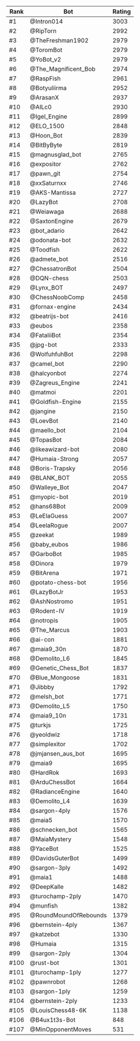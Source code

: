 Rank|Bot|Rating
---|---|---
#1|@Intron014|3003
#2|@RipTorn|2992
#3|@TheFreshman1902|2979
#4|@ToromBot|2979
#5|@YoBot_v2|2979
#6|@The_Magnificent_Bob|2974
#7|@RaspFish|2961
#8|@Botyuliirma|2952
#9|@ArasanX|2937
#10|@AILc0|2930
#11|@Igel_Engine|2899
#12|@ELO_1500|2848
#13|@Hoon_Bot|2839
#14|@BitByByte|2819
#15|@magnusglad_bot|2765
#16|@expositor|2762
#17|@pawn_git|2754
#18|@xxSaturnxx|2746
#19|@AKS-Mantissa|2727
#20|@LazyBot|2708
#21|@Weiawaga|2688
#22|@SaxtonEngine|2679
#23|@bot_adario|2642
#24|@odonata-bot|2632
#25|@Toodfish|2622
#26|@admete_bot|2516
#27|@ChessatronBot|2504
#28|@DQN-chess|2503
#29|@Lynx_BOT|2497
#30|@ChessNoobComp|2458
#31|@fornax-engine|2434
#32|@beatrijs-bot|2416
#33|@eubos|2358
#34|@FataliiBot|2354
#35|@jpg-bot|2333
#36|@WolfuhfuhBot|2298
#37|@camel_bot|2290
#38|@halcyonbot|2274
#39|@Zagreus_Engine|2241
#40|@matmoi|2201
#41|@Goldfish-Engine|2155
#42|@jangine|2150
#43|@LoevBot|2140
#44|@maello_bot|2104
#45|@TopasBot|2084
#46|@likeawizard-bot|2080
#47|@Humaia-Strong|2057
#48|@Boris-Trapsky|2056
#49|@BLANK_BOT|2055
#50|@Walleye_Bot|2047
#51|@myopic-bot|2019
#52|@hans68Bot|2009
#53|@LeElaGuess|2007
#54|@LeelaRogue|2007
#55|@zeekat|1989
#56|@baby_eubos|1986
#57|@GarboBot|1985
#58|@Dinora|1979
#59|@BitArena|1971
#60|@potato-chess-bot|1956
#61|@LazyBotJr|1953
#62|@AshNostromo|1951
#63|@Rodent-IV|1919
#64|@notropis|1905
#65|@The_Marcus|1903
#66|@ai-con|1881
#67|@maia9_30n|1870
#68|@Demolito_L6|1845
#69|@Genetic_Chess_Bot|1837
#70|@Blue_Mongoose|1831
#71|@Jibbby|1792
#72|@melsh_bot|1771
#73|@Demolito_L5|1750
#74|@maia9_10n|1731
#75|@turkjs|1725
#76|@yeoldwiz|1718
#77|@simplexitor|1702
#78|@jmjansen_aus_bot|1695
#79|@maia9|1695
#80|@HardRok|1693
#81|@ArduChessBot|1664
#82|@RadianceEngine|1640
#83|@Demolito_L4|1639
#84|@sargon-4ply|1576
#85|@maia5|1570
#86|@schnecken_bot|1565
#87|@MaiaMystery|1548
#88|@YaceBot|1525
#89|@DavidsGuterBot|1499
#90|@sargon-3ply|1492
#91|@maia1|1488
#92|@DeepKalle|1482
#93|@turochamp-2ply|1470
#94|@munfish|1382
#95|@RoundMoundOfRebounds|1379
#96|@bernstein-4ply|1367
#97|@katzebot|1330
#98|@Humaia|1315
#99|@sargon-2ply|1304
#100|@rust-bot|1301
#101|@turochamp-1ply|1277
#102|@pawnrobot|1268
#103|@sargon-1ply|1259
#104|@bernstein-2ply|1233
#105|@LouisChess48-6K|1138
#106|@B4ux1t3s-Bot|848
#107|@MinOpponentMoves|531
